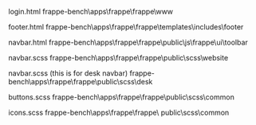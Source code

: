 login.html
frappe-bench\apps\frappe\frappe\www

footer.html
frappe-bench\apps\frappe\frappe\templates\includes\footer

navbar.html
frappe-bench\apps\frappe\frappe\public\js\frappe\ui\toolbar

navbar.scss
frappe-bench\apps\frappe\frappe\public\scss\website

navbar.scss (this is for desk navbar)
frappe-bench\apps\frappe\frappe\public\scss\desk

buttons.scss
frappe-bench\apps\frappe\frappe\public\scss\common

icons.scss
frappe-bench\apps\frappe\frappe\ public\scss\common




